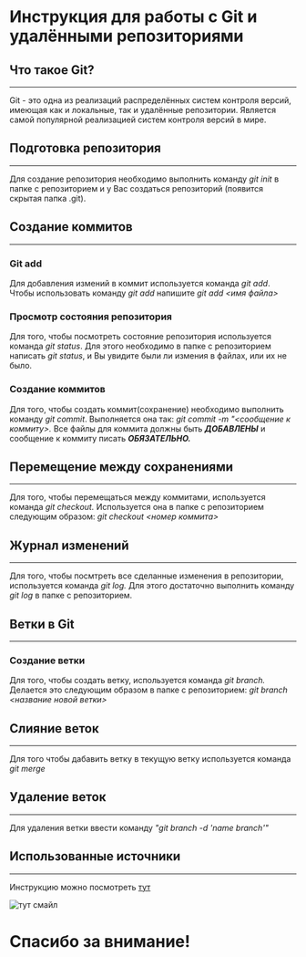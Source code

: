 # Инструкция для работы с Git и удалёнными репозиториями 
## Что такое Git?
***
Git - это одна из реализаций распределённых систем контроля версий, имеющая как и локальные, так и удалённые репозитории. Является самой популярной реализацией систем контроля версий в мире.

## Подготовка репозитория
***
Для создание репозитория необходимо выполнить команду *git init* в папке с репозиторием и у Вас создаться репозиторий (появится скрытая папка .git).

## Создание коммитов
***
### Git add
Для добавления измений в коммит используется команда *git add*. Чтобы использовать команду *git add* напишите *git add <имя файла>*

### Просмотр состояния репозитория
Для того, чтобы посмотреть состояние репозитория используется команда *git status*. Для этого необходимо в папке с репозиторием написать *git status*, и Вы увидите были ли измения в файлах, или их не было.

### Создание коммитов
Для того, чтобы создать коммит(сохранение) необходимо выполнить команду *git commit*. Выполняется она так: *git commit -m "<сообщение к коммиту>.* Все файлы для коммита должны быть ***ДОБАВЛЕНЫ*** и сообщение к коммиту писать ***ОБЯЗАТЕЛЬНО.***

## Перемещение между сохранениями
***
Для того, чтобы перемещаться между коммитами, используется команда *git checkout.* Используется она в папке с репозиторием следующим образом: *git checkout <номер коммита>*

## Журнал изменений
***
Для того, чтобы посмтреть все сделанные изменения в репозитории, используется команда *git log.* Для этого достаточно выполнить команду *git log* в папке с репозиторием.

## Ветки в Git
***
### Создание ветки
Для того, чтобы создать ветку, используется команда *git branch.* Делается это следующим образом в папке с репозиторием: *git branch <название новой ветки>*

## Слияние веток
***
Для того чтобы дабавить ветку в текущую ветку используется команда *git merge*

## Удаление веток
***
Для удаления ветки ввести команду *"git branch -d 'name branch'"*

## Использованные источники
***
Инструкцию можно посмотреть [тут](https://github.com/oleggolen/Seminar-13-12-2021#readme)

![тут смайл](smile.png)

# Cпасибо за внимание!